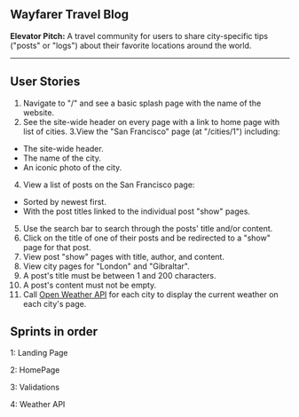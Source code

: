 ## Wayfarer Travel Blog 

**Elevator Pitch:** A travel community for users to share city-specific tips ("posts" or "logs") about their favorite locations around the world.

---

## User Stories
1. Navigate to "/" and see a basic splash page with the name of the website.
2. See the site-wide header on every page with a link to home page with list of cities.
3.View the "San Francisco" page (at "/cities/1") including:
  * The site-wide header.
  * The name of the city.
  * An iconic photo of the city.
4. View a list of posts on the San Francisco page:
  * Sorted by newest first.
  * With the post titles linked to the individual post "show" pages.
5. Use the search bar to search through the posts' title and/or content.
6. Click on the title of one of their posts and be redirected to a "show" page for that post.
7. View post "show" pages with title, author, and content.
8. View city pages for "London" and "Gibraltar".
9. A post's title must be between 1 and 200 characters.
10. A post's content must not be empty.
11. Call [Open Weather API](https://openweathermap.org/current) for each city to display the current weather on each city's page.

## Sprints in order


1: Landing Page


2: HomePage


3: Validations


4: Weather API
